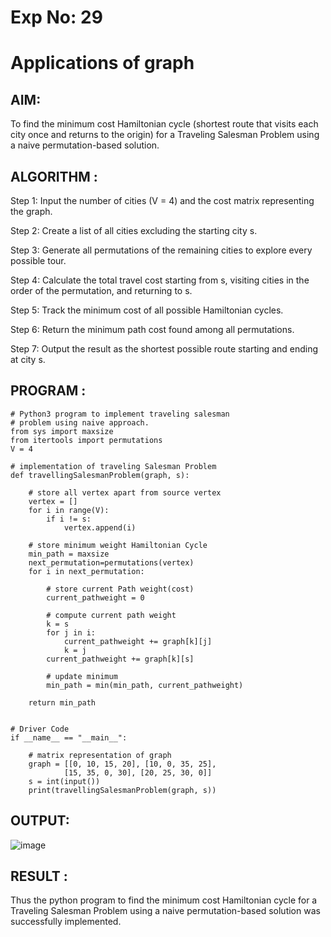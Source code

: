 # Exp No: 29
# Applications of graph

## AIM:

To find the minimum cost Hamiltonian cycle (shortest route that visits each city once and returns to the origin) for a Traveling Salesman Problem using a naive permutation-based solution.

## ALGORITHM :

Step 1: Input the number of cities (V = 4) and the cost matrix representing the graph.

Step 2: Create a list of all cities excluding the starting city s.

Step 3: Generate all permutations of the remaining cities to explore every possible tour.

Step 4: Calculate the total travel cost starting from s, visiting cities in the order of the permutation, and returning to s.

Step 5: Track the minimum cost of all possible Hamiltonian cycles.

Step 6: Return the minimum path cost found among all permutations.

Step 7: Output the result as the shortest possible route starting and ending at city s.

## PROGRAM :

```
# Python3 program to implement traveling salesman
# problem using naive approach.
from sys import maxsize
from itertools import permutations
V = 4

# implementation of traveling Salesman Problem
def travellingSalesmanProblem(graph, s):

	# store all vertex apart from source vertex
	vertex = []
	for i in range(V):
		if i != s:
			vertex.append(i)

	# store minimum weight Hamiltonian Cycle
	min_path = maxsize
	next_permutation=permutations(vertex)
	for i in next_permutation:

		# store current Path weight(cost)
		current_pathweight = 0

		# compute current path weight
		k = s
		for j in i:
			current_pathweight += graph[k][j]
			k = j
		current_pathweight += graph[k][s]

		# update minimum
		min_path = min(min_path, current_pathweight)
		
	return min_path


# Driver Code
if __name__ == "__main__":

	# matrix representation of graph
	graph = [[0, 10, 15, 20], [10, 0, 35, 25],
			[15, 35, 0, 30], [20, 25, 30, 0]]
	s = int(input())
	print(travellingSalesmanProblem(graph, s))
```

## OUTPUT:

![image](https://github.com/user-attachments/assets/dc770253-fda3-42c5-bca6-205eef5d06a2)

## RESULT :

Thus the python program to find the minimum cost Hamiltonian cycle for a Traveling Salesman Problem using a naive permutation-based solution was successfully implemented.
